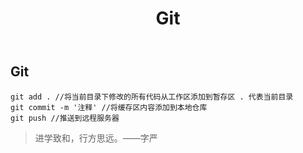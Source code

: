 ﻿---
title: Git
tag: Git
category: Git
---

## Git

```
git add . //将当前目录下修改的所有代码从工作区添加到暂存区 . 代表当前目录
git commit -m '注释' //将缓存区内容添加到本地仓库
git push //推送到远程服务器
```
 	
> 进学致和，行方思远。——字严 

